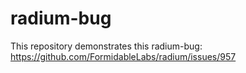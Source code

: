 # radium-bug
This repository demonstrates this radium-bug: https://github.com/FormidableLabs/radium/issues/957
